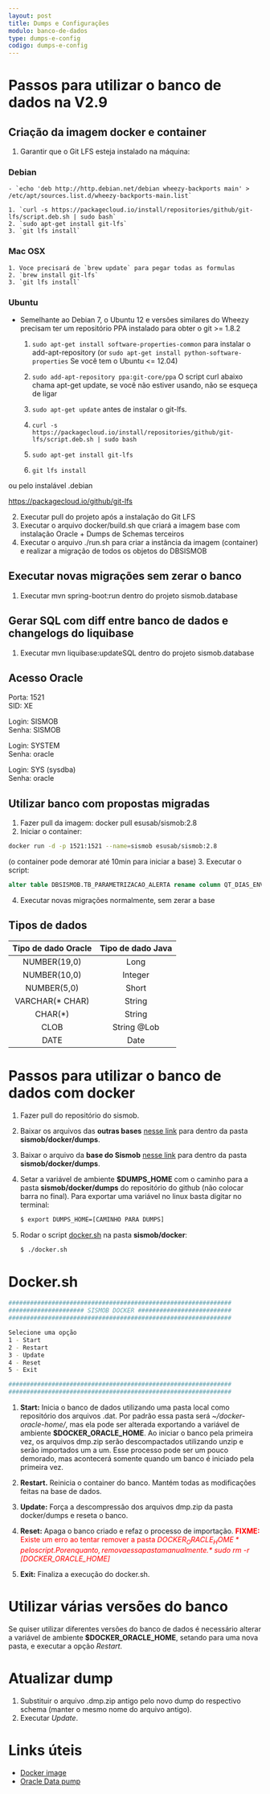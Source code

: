 ```yaml
---
layout: post
title: Dumps e Configurações
modulo: banco-de-dados
type: dumps-e-config
codigo: dumps-e-config
---
```


# Passos para utilizar o banco de dados na V2.9

## Criação da imagem docker e container

1. Garantir que o Git LFS esteja instalado na máquina:

### Debian ###
	- `echo 'deb http://http.debian.net/debian wheezy-backports main' > /etc/apt/sources.list.d/wheezy-backports-main.list`

	1. `curl -s https://packagecloud.io/install/repositories/github/git-lfs/script.deb.sh | sudo bash`
	2. `sudo apt-get install git-lfs`
	3. `git lfs install`



### Mac OSX ###

	1. Voce precisará de `brew update` para pegar todas as formulas
	2. `brew install git-lfs`
	3. `git lfs install`

### Ubuntu ###

- Semelhante ao Debian 7, o Ubuntu 12 e versões similares do Wheezy precisam ter um repositório PPA instalado para obter o git >= 1.8.2

	1. `sudo apt-get install software-properties-common` para instalar o  add-apt-repository (or `sudo apt-get install python-software-properties` Se você tem o Ubuntu <= 12.04)
	2. `sudo add-apt-repository ppa:git-core/ppa`
		O script curl abaixo chama apt-get update, se você não estiver usando, não se esqueça de ligar
	3. `sudo apt-get update` antes de instalar o git-lfs.

	4. `curl -s https://packagecloud.io/install/repositories/github/git-lfs/script.deb.sh | sudo bash`
	5. `sudo apt-get install git-lfs`
	6. `git lfs install`


ou pelo instalável .debian

https://packagecloud.io/github/git-lfs


2. Executar pull do projeto após a instalação do Git LFS
3. Executar o arquivo docker/build.sh que criará a imagem base com instalação Oracle + Dumps de Schemas terceiros
4. Executar o arquivo ./run.sh para criar a instância da imagem (container) e realizar a migração de todos os objetos do DBSISMOB  

## Executar novas migrações sem zerar o banco

1. Executar mvn spring-boot:run dentro do projeto sismob.database  

## Gerar SQL com diff entre banco de dados e changelogs do liquibase

1. Executar mvn liquibase:updateSQL dentro do projeto sismob.database

## Acesso Oracle

Porta: 1521  
SID: XE  

Login: SISMOB  
Senha: SISMOB  

Login: SYSTEM  
Senha: oracle  

Login: SYS (sysdba)  
Senha: oracle  

## Utilizar banco com propostas migradas

1. Fazer pull da imagem: docker pull esusab/sismob:2.8
2. Iniciar o container:

```sh
docker run -d -p 1521:1521 --name=sismob esusab/sismob:2.8
```
(o container pode demorar até 10min para iniciar a base)
3. Executar o script:

```sql
alter table DBSISMOB.TB_PARAMETRIZACAO_ALERTA rename column QT_DIAS_ENVIO_ALERTA to QT_DIA_ENVIO_ALERTA;
```

4. Executar novas migrações normalmente, sem zerar a base

## Tipos de dados

| Tipo de dado Oracle |  Tipo de dado Java |
|:-------------------:|:------------------:|
| NUMBER(19,0)        |  Long              |
| NUMBER(10,0)        |  Integer           |
| NUMBER(5,0)         |  Short             |
| VARCHAR(* CHAR)     |  String            |
| CHAR(*)             |  String            |
| CLOB                |  String @Lob       |
| DATE                |  Date              |


# Passos para utilizar o banco de dados com docker


1. Fazer pull do repositório do sismob.
2. Baixar os arquivos das <b>outras bases</b> <a href="https://drive.google.com/open?id=0B-h414mXnBScSGJZOTViVDY5R0k" target="_blank">nesse link</a> para dentro da pasta <b>sismob/docker/dumps</b>.
3. Baixar o arquivo da <b>base do Sismob</b> <a href="https://drive.google.com/drive/folders/0B7kfNsf4ayKQREYtQThPQUQyamM" target="_blank">nesse link</a> para dentro da pasta <b>sismob/docker/dumps</b>.
4. Setar a variável de ambiente <b>$DUMPS_HOME</b> com o caminho para a pasta <b>sismob/docker/dumps</b> do repositório do github (não colocar barra no final). Para exportar uma variável no linux basta digitar no terminal:

	``` sh
	$ export DUMPS_HOME=[CAMINHO PARA DUMPS]
	```

5. Rodar o script [docker.sh](https://github.com/BruceRodrigues/sismob/blob/homologacao/docker/docker.sh) na pasta <b>sismob/docker</b>:

	```sh
	$ ./docker.sh
	```

# Docker.sh

```sh
##############################################################
##################### SISMOB DOCKER ##########################
##############################################################

Selecione uma opção
1 - Start
2 - Restart
3 - Update
4 - Reset
5 - Exit

##############################################################
##############################################################
```

1. **Start:** Inicia o banco de dados utilizando uma pasta local como repositório dos arquivos .dat. Por padrão essa pasta será *~/docker-oracle-home/*, mas ela pode ser alterada exportando a variável de ambiente **$DOCKER_ORACLE_HOME**. Ao iniciar o banco pela primeira vez, os arquivos dmp.zip serão descompactados utilizando unzip e serão importados um a um. Esse processo pode ser um pouco demorado, mas acontecerá somente quando um banco é iniciado pela primeira vez.

2. **Restart.** Reinicia o container do banco. Mantém todas as modificações feitas na base de dados.

3. **Update:** Força a descompressão dos arquivos dmp.zip da pasta docker/dumps e reseta o banco.

4. **Reset:** Apaga o banco criado e refaz o processo de importação. <span style="color: red">**FIXME:** Existe um erro ao tentar remover a pasta *$DOCKER_ORACLE_HOME* pelo script. Por enquanto, remova essa pasta manualmente. *$ sudo rm -r [DOCKER_ORACLE_HOME]*</span>

5. **Exit:** Finaliza a execução do docker.sh.

# Utilizar várias versões do banco

Se quiser utilizar diferentes versões do banco de dados é necessário alterar a variável de ambiente **$DOCKER_ORACLE_HOME**, setando para uma nova pasta, e executar a opção *Restart*.

# Atualizar dump

1. Substituir o arquivo .dmp.zip antigo pelo novo dump do respectivo schema (manter o mesmo nome do arquivo antigo).
2. Executar *Update*.

# Links úteis

* [Docker image](https://hub.docker.com/r/sath89/oracle-12c/)
* [Oracle Data pump](https://oracle-base.com/articles/10g/oracle-data-pump-10g)
